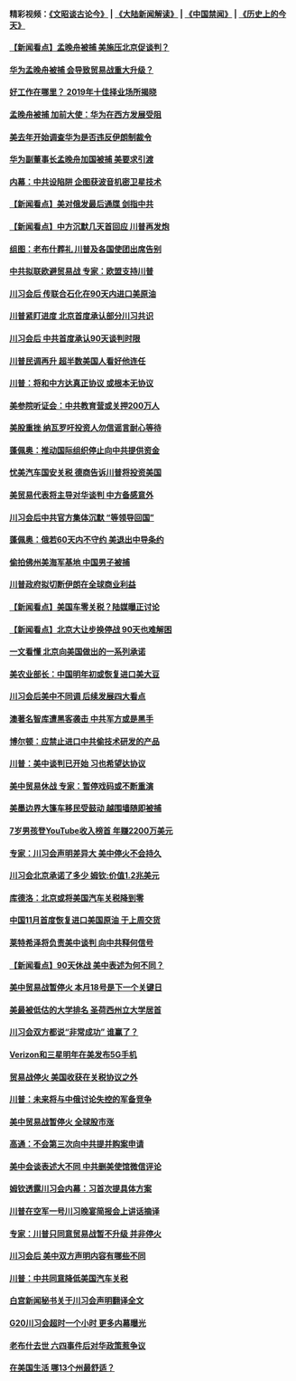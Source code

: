 #### 精彩视频：[《文昭谈古论今》](https://github.com/gfw-breaker/wenzhao/blob/master/README.md?t=12061831) | [《大陆新闻解读》](https://github.com/gfw-breaker/ntdtv-comedy/blob/master/README.md?t=12061831) | [《中国禁闻》](https://github.com/gfw-breaker/ntdtv-news/blob/master/README.md?t=12061831) | [《历史上的今天》](https://github.com/gfw-breaker/today-in-history/blob/master/README.md?t=12061831) 

#### [【新闻看点】孟晚舟被捕 美施压北京促谈判？](../pages/nsc412/n10895382.md?t=12061831) 

#### [华为孟晚舟被捕 会导致贸易战重大升级？](../pages/nsc412/n10895349.md?t=12061831) 

#### [好工作在哪里？ 2019年十佳择业场所揭晓](../pages/nsc412/n10893916.md?t=12061831) 

#### [孟晚舟被捕 加前大使：华为在西方发展受阻](../pages/nsc412/n10894033.md?t=12061831) 

#### [美去年开始调查华为是否违反伊朗制裁令](../pages/nsc412/n10335920.md?t=12061831) 

#### [华为副董事长孟晚舟加国被捕 美要求引渡](../pages/nsc412/n10893616.md?t=12061831) 

#### [内幕：中共设陷阱 企图获波音机密卫星技术](../pages/nsc412/n10893761.md?t=12061831) 

#### [【新闻看点】美对俄发最后通牒 剑指中共](../pages/nsc412/n10893354.md?t=12061831) 

#### [【新闻看点】中方沉默几天首回应 川普再发炮](../pages/nsc412/n10893156.md?t=12061831) 

#### [组图：老布什葬礼 川普及各国使团出席告别](../pages/nsc412/n10892998.md?t=12061831) 

#### [中共拟联欧避贸易战 专家：欧盟支持川普](../pages/nsc412/n10893281.md?t=12061831) 

#### [川习会后 传联合石化在90天内进口美原油](../pages/nsc412/n10893241.md?t=12061831) 

#### [川普紧盯进度 北京首度承认部分川习共识](../pages/nsc412/n10893089.md?t=12061831) 

#### [川习会后 中共首度承认90天谈判时限](../pages/nsc412/n10891819.md?t=12061831) 

#### [川普民调再升 超半数美国人看好他连任](../pages/nsc412/n10891749.md?t=12061831) 

#### [川普：将和中方达真正协议 或根本无协议](../pages/nsc412/n10891907.md?t=12061831) 

#### [美参院听证会：中共教育营或关押200万人](../pages/nsc412/n10891133.md?t=12061831) 

#### [美股重挫 纳瓦罗吁投资人勿信谣言耐心等待](../pages/nsc412/n10891563.md?t=12061831) 

#### [蓬佩奥：推动国际组织停止向中共提供资金](../pages/nsc412/n10891425.md?t=12061831) 

#### [忧美汽车国安关税 德商告诉川普将投资美国](../pages/nsc412/n10891443.md?t=12061831) 

#### [美贸易代表将主导对华谈判 中方备感意外](../pages/nsc412/n10891328.md?t=12061831) 

#### [川习会后中共官方集体沉默 “等领导回国”](../pages/nsc412/n10891144.md?t=12061831) 

#### [蓬佩奥：俄若60天内不守约 美退出中导条约](../pages/nsc412/n10891258.md?t=12061831) 

#### [偷拍佛州美海军基地 中国男子被捕](../pages/nsc412/n10891201.md?t=12061831) 

#### [川普政府拟切断伊朗在全球商业利益](../pages/nsc412/n10891131.md?t=12061831) 

#### [【新闻看点】美国车零关税？陆媒曝正讨论](../pages/nsc412/n10891056.md?t=12061831) 

#### [【新闻看点】北京大让步换停战 90天也难解困](../pages/nsc412/n10890889.md?t=12061831) 

#### [一文看懂 北京向美国做出的一系列承诺](../pages/nsc412/n10890887.md?t=12061831) 

#### [美农业部长：中国明年初或恢复进口美大豆](../pages/nsc412/n10891124.md?t=12061831) 

#### [川习会后美中不同调 后续发展四大看点](../pages/nsc412/n10891067.md?t=12061831) 

#### [澳著名智库遭黑客袭击 中共军方或是黑手](../pages/nsc412/n10891020.md?t=12061831) 

#### [博尔顿：应禁止进口中共偷技术研发的产品](../pages/nsc412/n10891001.md?t=12061831) 

#### [川普：美中谈判已开始 习也希望达协议](../pages/nsc412/n10890945.md?t=12061831) 

#### [美中贸易休战 专家：暂停戏码或不断重演](../pages/nsc412/n10890923.md?t=12061831) 

#### [美墨边界大篷车移民受鼓动 越围墙随即被捕](../pages/nsc412/n10890272.md?t=12061831) 

#### [7岁男孩登YouTube收入榜首 年赚2200万美元](../pages/nsc412/n10889845.md?t=12061831) 

#### [专家：川习会声明差异大 美中停火不会持久](../pages/nsc412/n10889866.md?t=12061831) 

#### [川习会北京承诺了多少 姆钦:价值1.2兆美元](../pages/nsc412/n10889205.md?t=12061831) 

#### [库德洛：北京或将美国汽车关税降到零](../pages/nsc412/n10889133.md?t=12061831) 

#### [中国11月首度恢复进口美国原油 于上周交货](../pages/nsc412/n10889210.md?t=12061831) 

#### [莱特希泽将负责美中谈判 向中共释何信号](../pages/nsc412/n10889034.md?t=12061831) 

#### [【新闻看点】90天休战 美中表述为何不同？](../pages/nsc412/n10888838.md?t=12061831) 

#### [美中贸易战暂停火 本月18号是下一个关键日](../pages/nsc412/n10888998.md?t=12061831) 

#### [美最被低估的大学排名 圣荷西州立大学居首](../pages/nsc412/n10889088.md?t=12061831) 

#### [川习会双方都说“非常成功” 谁赢了？](../pages/nsc412/n10888626.md?t=12061831) 

#### [Verizon和三星明年在美发布5G手机](../pages/nsc412/n10888961.md?t=12061831) 

#### [贸易战停火 美国收获在关税协议之外](../pages/nsc412/n10888833.md?t=12061831) 

#### [川普：未来将与中俄讨论失控的军备竞争](../pages/nsc412/n10888856.md?t=12061831) 

#### [美中贸易战暂停火 全球股市涨](../pages/nsc412/n10888900.md?t=12061831) 

#### [高通：不会第三次向中共提并购案申请](../pages/nsc412/n10888751.md?t=12061831) 

#### [美中会谈表述大不同 中共删美使馆微信评论](../pages/nsc412/n10888630.md?t=12061831) 

#### [姆钦透露川习会内幕：习首次提具体方案](../pages/nsc412/n10888705.md?t=12061831) 

#### [川普在空军一号川习晚宴简报会上讲话摘译](../pages/nsc412/n10888383.md?t=12061831) 

#### [专家：川普只同意贸易战暂不升级 并非停火](../pages/nsc412/n10888167.md?t=12061831) 

#### [川习会后 美中双方声明内容有哪些不同](../pages/nsc412/n10887865.md?t=12061831) 

#### [川普：中共同意降低美国汽车关税](../pages/nsc412/n10887941.md?t=12061831) 

#### [白宫新闻秘书关于川习会声明翻译全文](../pages/nsc412/n10887606.md?t=12061831) 

#### [G20川习会超时一个小时 更多内幕曝光](../pages/nsc412/n10887352.md?t=12061831) 

#### [老布什去世 六四事件后对华政策惹争议](../pages/nsc412/n10887293.md?t=12061831) 

#### [在美国生活 哪13个州最舒适？](../pages/nsc412/n10885846.md?t=12061831) 

